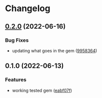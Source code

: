 # Changelog

## [0.2.0](https://www.github.com/mlibrary/sftp/compare/v0.1.0...v0.2.0) (2022-06-16)


### Bug Fixes

* updating what goes in the gem ([9958364](https://www.github.com/mlibrary/sftp/commit/99583642f5e64de0a22eb6c9c1c4232e60d682eb))

## 0.1.0 (2022-06-13)


### Features

* working tested gem ([eabf07f](https://www.github.com/mlibrary/sftp/commit/eabf07f86b46ee3a5d42214fa0665c97ed16b77e))
